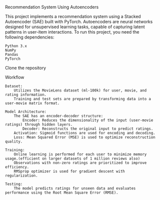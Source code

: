 Recommendation System Using Autoencoders

This project implements a recommendation system using a Stacked Autoencoder (SAE) built with PyTorch. Autoencoders are neural networks designed for unsupervised learning tasks, capable of capturing latent patterns in user-item interactions.
To run this project, you need the following dependencies:

    Python 3.x
    NumPy
    Pandas
    PyTorch
    
Clone the repository

Workflow

    Dataset:
        Utilizes the MovieLens dataset (ml-100k) for user, movie, and rating information.
        Training and test sets are prepared by transforming data into a user-movie matrix format.

    Model Architecture:
        The SAE has an encoder-decoder structure:
            Encoder: Reduces the dimensionality of the input (user-movie ratings) through hidden layers.
            Decoder: Reconstructs the original input to predict ratings.
        Activation: Sigmoid functions are used for encoding and decoding.
        Loss: Mean Squared Error (MSE) is used to optimize reconstruction quality.

    Training:
        Online learning is performed for each user to minimize memory usage.(efficient on larger datasets of 1 million reviews also)
        Observations with non-zero ratings are prioritized to improve efficiency.
        RMSprop optimizer is used for gradient descent with regularization.

    Testing:
        The model predicts ratings for unseen data and evaluates performance using the Root Mean Square Error (RMSE).


